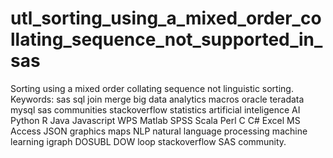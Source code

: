 # utl_sorting_using_a_mixed_order_collating_sequence_not_supported_in_sas
Sorting using a mixed order collating sequence not linguistic sorting.  Keywords: sas sql join merge big data analytics macros oracle teradata mysql sas communities stackoverflow statistics artificial inteligence AI Python R Java Javascript WPS Matlab SPSS Scala Perl C C# Excel MS Access JSON graphics maps NLP natural language processing machine learning igraph DOSUBL DOW loop stackoverflow SAS community.
